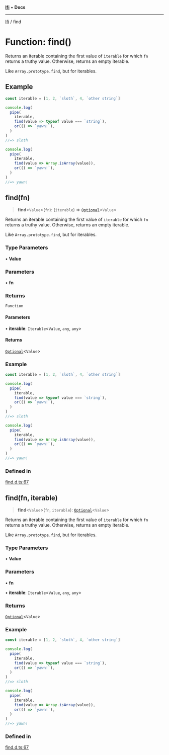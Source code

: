 [**lfi**](../readme.md) • **Docs**

***

[lfi](../globals.md) / find

# Function: find()

Returns an iterable containing the first value of `iterable` for which `fn`
returns a truthy value. Otherwise, returns an empty iterable.

Like `Array.prototype.find`, but for iterables.

## Example

```js
const iterable = [1, 2, `sloth`, 4, `other string`]

console.log(
  pipe(
    iterable,
    find(value => typeof value === `string`),
    or(() => `yawn!`),
  )
)
//=> sloth

console.log(
  pipe(
    iterable,
    find(value => Array.isArray(value)),
    or(() => `yawn!`),
  )
)
//=> yawn!
```

## find(fn)

> **find**\<`Value`\>(`fn`): (`iterable`) => [`Optional`](../type-aliases/Optional.md)\<`Value`\>

Returns an iterable containing the first value of `iterable` for which `fn`
returns a truthy value. Otherwise, returns an empty iterable.

Like `Array.prototype.find`, but for iterables.

### Type Parameters

• **Value**

### Parameters

• **fn**

### Returns

`Function`

#### Parameters

• **iterable**: `Iterable`\<`Value`, `any`, `any`\>

#### Returns

[`Optional`](../type-aliases/Optional.md)\<`Value`\>

### Example

```js
const iterable = [1, 2, `sloth`, 4, `other string`]

console.log(
  pipe(
    iterable,
    find(value => typeof value === `string`),
    or(() => `yawn!`),
  )
)
//=> sloth

console.log(
  pipe(
    iterable,
    find(value => Array.isArray(value)),
    or(() => `yawn!`),
  )
)
//=> yawn!
```

### Defined in

[find.d.ts:67](https://github.com/TomerAberbach/lfi/blob/e98b31ea37c84de0758cf58c8fcf28193f36b533/src/operations/find.d.ts#L67)

## find(fn, iterable)

> **find**\<`Value`\>(`fn`, `iterable`): [`Optional`](../type-aliases/Optional.md)\<`Value`\>

Returns an iterable containing the first value of `iterable` for which `fn`
returns a truthy value. Otherwise, returns an empty iterable.

Like `Array.prototype.find`, but for iterables.

### Type Parameters

• **Value**

### Parameters

• **fn**

• **iterable**: `Iterable`\<`Value`, `any`, `any`\>

### Returns

[`Optional`](../type-aliases/Optional.md)\<`Value`\>

### Example

```js
const iterable = [1, 2, `sloth`, 4, `other string`]

console.log(
  pipe(
    iterable,
    find(value => typeof value === `string`),
    or(() => `yawn!`),
  )
)
//=> sloth

console.log(
  pipe(
    iterable,
    find(value => Array.isArray(value)),
    or(() => `yawn!`),
  )
)
//=> yawn!
```

### Defined in

[find.d.ts:67](https://github.com/TomerAberbach/lfi/blob/e98b31ea37c84de0758cf58c8fcf28193f36b533/src/operations/find.d.ts#L67)
